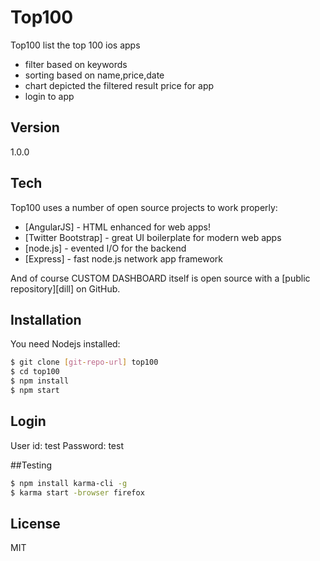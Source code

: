 # Top100

Top100 list the top 100 ios apps

  - filter based on keywords
  - sorting based on name,price,date
  - chart depicted the filtered result price for app
  - login to app

## Version
1.0.0

## Tech

Top100 uses a number of open source projects to work properly:

* [AngularJS] - HTML enhanced for web apps!
* [Twitter Bootstrap] - great UI boilerplate for modern web apps
* [node.js] - evented I/O for the backend
* [Express] - fast node.js network app framework 

And of course CUSTOM DASHBOARD itself is open source with a [public repository][dill]
 on GitHub.

## Installation

You need Nodejs installed:

```sh
$ git clone [git-repo-url] top100
$ cd top100
$ npm install
$ npm start
```

## Login

User id: test
Password: test

##Testing

```sh
$ npm install karma-cli -g
$ karma start -browser firefox
```

License
----

MIT